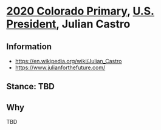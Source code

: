 # [2020 Colorado Primary](../README.md), [U.S. President](README.md), Julian Castro

## Information

* https://en.wikipedia.org/wiki/Julian_Castro
* https://www.julianforthefuture.com/

## Stance: TBD

## Why

TBD
